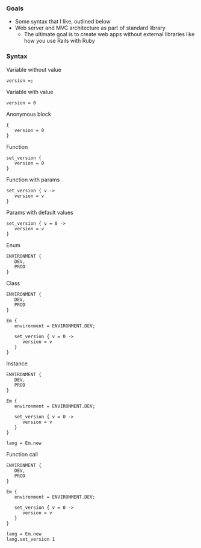 ### Goals

- Some syntax that I like, outlined below
- Web server and MVC architecture as part of standard library
   - The ultimate goal is to create web apps without external libraries like how you use Rails with Ruby

### Syntax

Variable without value

```
version =;
```

Variable with value

```
version = 0
```

Anonymous block

```
{
   version = 0
}
```

Function

```
set_version {
   version = 0
}
```

Function with params

```
set_version { v ->
   version = v
}
```

Params with default values

```
set_version { v = 0 ->
   version = v
}
```

Enum

```
ENVIRONMENT {
   DEV,
   PROD
}
```

Class

```
ENVIRONMENT {
   DEV,
   PROD
}

Em {
   environment = ENVIRONMENT.DEV;
   
   set_version { v = 0 ->
      version = v
   }
}
```

Instance

```
ENVIRONMENT {
   DEV,
   PROD
}

Em {
   environment = ENVIRONMENT.DEV;
   
   set_version { v = 0 ->
      version = v
   }
}

lang = Em.new
```

Function call

```
ENVIRONMENT {
   DEV,
   PROD
}

Em {
   environment = ENVIRONMENT.DEV;
   
   set_version { v = 0 ->
      version = v
   }
}

lang = Em.new
lang.set_version 1
```
